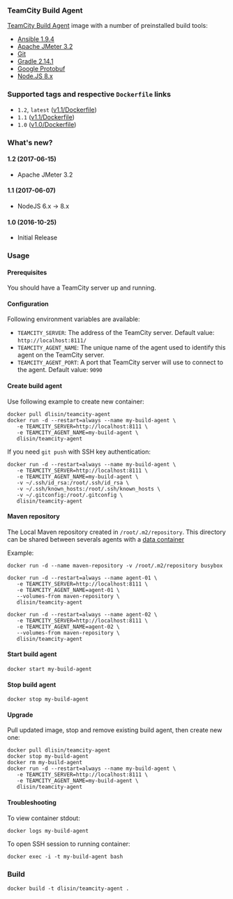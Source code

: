 ### TeamCity Build Agent

[TeamCity Build Agent](https://www.jetbrains.com/teamcity/) image with a number of preinstalled build tools:
 - [Ansible 1.9.4](https://www.ansible.com/)
 - [Apache JMeter 3.2](http://jmeter.apache.org/)
 - [Git](https://git-scm.com/)
 - [Gradle 2.14.1](https://gradle.org)
 - [Google Protobuf](https://developers.google.com/protocol-buffers/)
 - [Node.JS 8.x](https://nodejs.org/)

### Supported tags and respective `Dockerfile` links
 - `1.2`, `latest` ([v1.1/Dockerfile](https://github.com/dlisin/docker-teamcity-agent/blob/master/Dockerfile))
 - `1.1` ([v1.1/Dockerfile](https://github.com/dlisin/docker-teamcity-agent/blob/1.1/Dockerfile))
 - `1.0` ([v1.0/Dockerfile](https://github.com/dlisin/docker-teamcity-agent/blob/1.0/Dockerfile))

### What's new?

#### 1.2 (2017-06-15)
 - Apache JMeter 3.2

#### 1.1 (2017-06-07)
 - NodeJS 6.x -> 8.x

#### 1.0 (2016-10-25)
 - Initial Release

### Usage

#### Prerequisites
You should have a TeamCity server up and running.

#### Configuration
Following environment variables are available:
 - `TEAMCITY_SERVER`: The address of the TeamCity server. Default value: `http://localhost:8111/`
 - `TEAMCITY_AGENT_NAME`: The unique name of the agent used to identify this agent on the TeamCity server. 
 - `TEAMCITY_AGENT_PORT`: A port that TeamCity server will use to connect to the agent. Default value: `9090`

#### Create build agent
Use following example to create new container:
```
docker pull dlisin/teamcity-agent
docker run -d --restart=always --name my-build-agent \
   -e TEAMCITY_SERVER=http://localhost:8111 \
   -e TEAMCITY_AGENT_NAME=my-build-agent \
   dlisin/teamcity-agent
```

If you need `git push` with SSH key authentication:
```
docker run -d --restart=always --name my-build-agent \
   -e TEAMCITY_SERVER=http://localhost:8111 \
   -e TEAMCITY_AGENT_NAME=my-build-agent \
   -v ~/.ssh/id_rsa:/root/.ssh/id_rsa \
   -v ~/.ssh/known_hosts:/root/.ssh/known_hosts \
   -v ~/.gitconfig:/root/.gitconfig \
   dlisin/teamcity-agent
```

#### Maven repository
The Local Maven repository created in `/root/.m2/repository`. This directory can be shared between severals agents with a [data container](https://docs.docker.com/engine/userguide/dockervolumes/)

Example: 
```
docker run -d --name maven-repository -v /root/.m2/repository busybox

docker run -d --restart=always --name agent-01 \
   -e TEAMCITY_SERVER=http://localhost:8111 \
   -e TEAMCITY_AGENT_NAME=agent-01 \
   --volumes-from maven-repository \
   dlisin/teamcity-agent
  
docker run -d --restart=always --name agent-02 \
   -e TEAMCITY_SERVER=http://localhost:8111 \
   -e TEAMCITY_AGENT_NAME=agent-02 \
   --volumes-from maven-repository \
   dlisin/teamcity-agent
```

#### Start build agent
```
docker start my-build-agent
```

#### Stop build agent
```
docker stop my-build-agent
```

#### Upgrade
Pull updated image, stop and remove existing build agent, then create new one:
```
docker pull dlisin/teamcity-agent
docker stop my-build-agent
docker rm my-build-agent
docker run -d --restart=always --name my-build-agent \
   -e TEAMCITY_SERVER=http://localhost:8111 \
   -e TEAMCITY_AGENT_NAME=my-build-agent \
   dlisin/teamcity-agent
```

#### Troubleshooting
To view container stdout:
```
docker logs my-build-agent
```

To open SSH session to running container:
```
docker exec -i -t my-build-agent bash
```

### Build
```
docker build -t dlisin/teamcity-agent .
```
